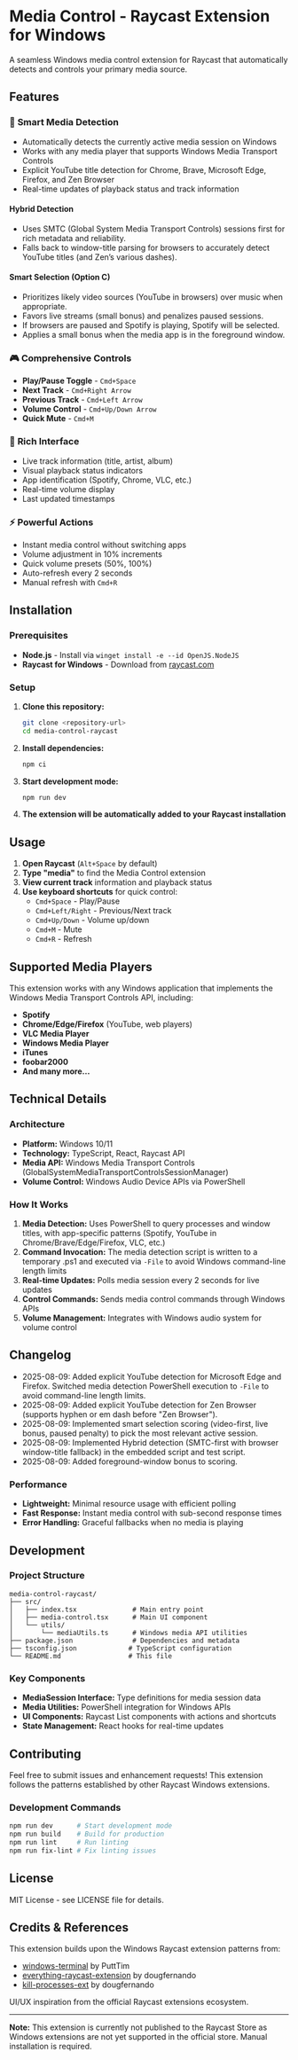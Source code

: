 # Media Control - Raycast Extension for Windows

A seamless Windows media control extension for Raycast that automatically detects and controls your primary media source.

## Features

### 🎵 **Smart Media Detection**
- Automatically detects the currently active media session on Windows
- Works with any media player that supports Windows Media Transport Controls
- Explicit YouTube title detection for Chrome, Brave, Microsoft Edge, Firefox, and Zen Browser
- Real-time updates of playback status and track information

#### Hybrid Detection
- Uses SMTC (Global System Media Transport Controls) sessions first for rich metadata and reliability.
- Falls back to window-title parsing for browsers to accurately detect YouTube titles (and Zen’s various dashes).

#### Smart Selection (Option C)
- Prioritizes likely video sources (YouTube in browsers) over music when appropriate.
- Favors live streams (small bonus) and penalizes paused sessions.
- If browsers are paused and Spotify is playing, Spotify will be selected.
- Applies a small bonus when the media app is in the foreground window.

### 🎮 **Comprehensive Controls**
- **Play/Pause Toggle** - `Cmd+Space`
- **Next Track** - `Cmd+Right Arrow`
- **Previous Track** - `Cmd+Left Arrow`
- **Volume Control** - `Cmd+Up/Down Arrow`
- **Quick Mute** - `Cmd+M`

### 🎨 **Rich Interface**
- Live track information (title, artist, album)
- Visual playback status indicators
- App identification (Spotify, Chrome, VLC, etc.)
- Real-time volume display
- Last updated timestamps

### ⚡ **Powerful Actions**
- Instant media control without switching apps
- Volume adjustment in 10% increments
- Quick volume presets (50%, 100%)
- Auto-refresh every 2 seconds
- Manual refresh with `Cmd+R`

## Installation

### Prerequisites
- **Node.js** - Install via `winget install -e --id OpenJS.NodeJS`
- **Raycast for Windows** - Download from [raycast.com](https://raycast.com/)

### Setup
1. **Clone this repository:**
   ```bash
   git clone <repository-url>
   cd media-control-raycast
   ```

2. **Install dependencies:**
   ```bash
   npm ci
   ```

3. **Start development mode:**
   ```bash
   npm run dev
   ```

4. **The extension will be automatically added to your Raycast installation**

## Usage

1. **Open Raycast** (`Alt+Space` by default)
2. **Type "media"** to find the Media Control extension
3. **View current track** information and playback status
4. **Use keyboard shortcuts** for quick control:
   - `Cmd+Space` - Play/Pause
   - `Cmd+Left/Right` - Previous/Next track
   - `Cmd+Up/Down` - Volume up/down
   - `Cmd+M` - Mute
   - `Cmd+R` - Refresh

## Supported Media Players

This extension works with any Windows application that implements the Windows Media Transport Controls API, including:

- **Spotify**
- **Chrome/Edge/Firefox** (YouTube, web players)
- **VLC Media Player**
- **Windows Media Player**
- **iTunes**
- **foobar2000**
- **And many more...**

## Technical Details

### Architecture
- **Platform:** Windows 10/11
- **Technology:** TypeScript, React, Raycast API
- **Media API:** Windows Media Transport Controls (GlobalSystemMediaTransportControlsSessionManager)
- **Volume Control:** Windows Audio Device APIs via PowerShell

### How It Works
1. **Media Detection:** Uses PowerShell to query processes and window titles, with app-specific patterns (Spotify, YouTube in Chrome/Brave/Edge/Firefox, VLC, etc.)
2. **Command Invocation:** The media detection script is written to a temporary .ps1 and executed via `-File` to avoid Windows command-line length limits
3. **Real-time Updates:** Polls media session every 2 seconds for live updates
4. **Control Commands:** Sends media control commands through Windows APIs
5. **Volume Management:** Integrates with Windows audio system for volume control

## Changelog

- 2025-08-09: Added explicit YouTube detection for Microsoft Edge and Firefox. Switched media detection PowerShell execution to `-File` to avoid command-line length limits.
- 2025-08-09: Added explicit YouTube detection for Zen Browser (supports hyphen or em dash before "Zen Browser").
- 2025-08-09: Implemented smart selection scoring (video-first, live bonus, paused penalty) to pick the most relevant active session.
- 2025-08-09: Implemented Hybrid detection (SMTC-first with browser window-title fallback) in the embedded script and test script.
- 2025-08-09: Added foreground-window bonus to scoring.

### Performance
- **Lightweight:** Minimal resource usage with efficient polling
- **Fast Response:** Instant media control with sub-second response times
- **Error Handling:** Graceful fallbacks when no media is playing

## Development

### Project Structure
```
media-control-raycast/
├── src/
│   ├── index.tsx              # Main entry point
│   ├── media-control.tsx      # Main UI component
│   └── utils/
│       └── mediaUtils.ts      # Windows media API utilities
├── package.json               # Dependencies and metadata
├── tsconfig.json             # TypeScript configuration
└── README.md                 # This file
```

### Key Components
- **MediaSession Interface:** Type definitions for media session data
- **Media Utilities:** PowerShell integration for Windows APIs
- **UI Components:** Raycast List components with actions and shortcuts
- **State Management:** React hooks for real-time updates

## Contributing

Feel free to submit issues and enhancement requests! This extension follows the patterns established by other Raycast Windows extensions.

### Development Commands
```bash
npm run dev      # Start development mode
npm run build    # Build for production
npm run lint     # Run linting
npm run fix-lint # Fix linting issues
```

## License

MIT License - see LICENSE file for details.

## Credits & References

This extension builds upon the Windows Raycast extension patterns from:
- [windows-terminal](https://github.com/PuttTim/windows-terminal) by PuttTim
- [everything-raycast-extension](https://github.com/dougfernando/everything-raycast-extension) by dougfernando
- [kill-processes-ext](https://github.com/dougfernando/kill-processes-ext) by dougfernando

UI/UX inspiration from the official Raycast extensions ecosystem.

---

**Note:** This extension is currently not published to the Raycast Store as Windows extensions are not yet supported in the official store. Manual installation is required.
